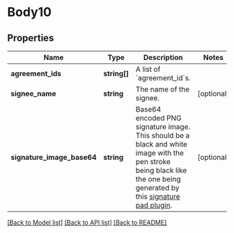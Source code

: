 # Body10

## Properties
Name | Type | Description | Notes
------------ | ------------- | ------------- | -------------
**agreement_ids** | **string[]** | A list of &#x60;agreement_id&#x60;s. | 
**signee_name** | **string** | The name of the signee. | [optional] 
**signature_image_base64** | **string** | Base64 encoded PNG signature image.  This should be a black and white image with the pen stroke being black like the one being generated by this [signature pad plugin](http://szimek.github.io/signature_pad/). | [optional] 

[[Back to Model list]](../README.md#documentation-for-models) [[Back to API list]](../README.md#documentation-for-api-endpoints) [[Back to README]](../README.md)


